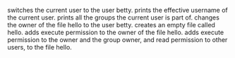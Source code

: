 switches the current user to the user betty.
prints the effective username of the current user.
prints all the groups the current user is part of.
changes the owner of the file hello to the user betty.
creates an empty file called hello.
adds execute permission to the owner of the file hello.
adds execute permission to the owner and the group owner, and read permission to other users, to the file hello.
